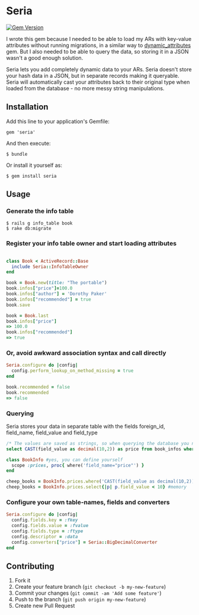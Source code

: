 # Seria

[![Gem Version](https://badge.fury.io/rb/seria.svg)](http://badge.fury.io/rb/seria)

I wrote this gem because I needed to be able to load my ARs with key-value attributes without running migrations,
in a similar way to [dynamic_attributes](https://github.com/moiristo/dynamic_attributes) gem.
But I also needed to be able to query the data, so storing it in a JSON wasn't a good enough solution.

Seria lets you add completely dynamic data to your ARs.
Seria doesn't store your hash data in a JSON, but in separate records making it queryable.
Seria will automatically cast your attributes back to their original type when loaded from the database -
no more messy string manipulations.


## Installation

Add this line to your application's Gemfile:

    gem 'seria'

And then execute:

    $ bundle

Or install it yourself as:

    $ gem install seria

## Usage

### Generate the info table

    $ rails g info_table book
    $ rake db:migrate

### Register your info table owner and start loading attributes

```ruby

class Book < ActiveRecord::Base
  include Seria::InfoTableOwner
end

book = Book.new(title: "The portable")
book.infos["price"]=100.0
book.infos["author"] = 'Dorothy Paker'
book.infos["recommended"] = true
book.save

book = Book.last
book.infos["price"]
=> 100.0
book.infos["recommended"]
=> true

```

### Or, avoid awkward association syntax and call directly

```ruby
Seria.configure do |config|
  config.perform_lookup_on_method_missing = true
end

book.recommended = false
book.recommended
=> false

```

### Querying

Seria stores your data in separate table with the fields foreign_id, field_name, field_value and field_type

```sql
/* The values are saved as strings, so when querying the database you need to convert to your original type: */
select CAST(field_value as decimal(10,2)) as price from book_infos where field_name = "price"
```

```ruby
class BookInfo #yes, you can define yourself
  scope :prices, proc{ where('field_name="price"') }
end

cheep_books = BookInfo.prices.where('CAST(field_value as decimal(10,2)) < 10') #database
cheep_books = BookInfo.prices.select{|p| p.field_value < 10} #memory

```

### Configure your own table-names, fields and converters

```ruby
Seria.configure do |config|
  config.fields.key = :fkey
  config.fields.value = :fvalue
  config.fields.type = :ftype
  config.descriptor = :data
  config.converters["price"] = Seria::BigDecimalConverter
end
```



## Contributing

1. Fork it
2. Create your feature branch (`git checkout -b my-new-feature`)
3. Commit your changes (`git commit -am 'Add some feature'`)
4. Push to the branch (`git push origin my-new-feature`)
5. Create new Pull Request
